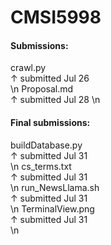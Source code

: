 # CMSI5998

#### Submissions:   
crawl.py  
↑   submitted Jul 26   
\n
Proposal.md    
↑   submitted Jul 28
\n

#### Final submissions:   
buildDatabase.py    
↑   submitted Jul 31   
\n
cs_terms.txt    
↑   submitted Jul 31   
\n
run_NewsLlama.sh    
↑   submitted Jul 31   
\n
TerminalView.png   
↑   submitted Jul 31   
\n
 
